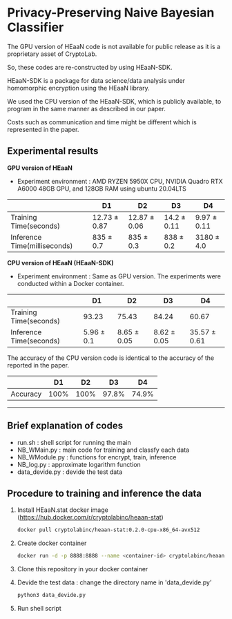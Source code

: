# Privacy-Preserving Naive Bayesian Classifier

The GPU version of HEaaN code is not available for public release as it is a proprietary asset of CryptoLab. 

So, these codes are re-constructed by using HEaaN-SDK.

HEaaN-SDK is a package for data science/data analysis under homomorphic encryption using the HEaaN library.

We used the CPU version of the HEaaN-SDK, which is publicly available, to program in the same manner as described in our paper.

Costs such as communication and time might be different which is represented in the paper.

## Experimental results

**GPU version of HEaaN**

- Experiment environment : AMD RYZEN 5950X CPU, NVIDIA Quadro RTX A6000 48GB GPU, and 128GB RAM using ubuntu 20.04LTS

|  | D1 | D2 | D3 | D4 |
| --- | --- | --- | --- | --- |
| Training Time(seconds) | 12.73 ± 0.87 | 12.87 ± 0.06 | 14.2 ± 0.11 | 9.97 ± 0.11 |
| Inference Time(milliseconds) | 835 ± 0.7 | 835 ± 0.3 | 838 ± 0.2 | 3180 ± 4.0 |

**CPU version of HEaaN (HEaaN-SDK)**

- Experiment environment : Same as GPU version. The experiments were conducted within a Docker container.

|  | D1 | D2 | D3 | D4 |
| --- | --- | --- | --- | --- |
| Training Time(seconds) | 93.23 | 75.43 | 84.24 | 60.67 |
| Inference Time(seconds) | 5.96 ± 0.1 | 8.65 ± 0.05 | 8.62 ± 0.05 |  35.57 ± 0.61 |

The accuracy of the CPU version code is identical to the accuracy of the reported in the paper.

|  | D1 | D2 | D3 | D4 |
| --- | --- | --- | --- | --- |
| Accuracy | 100% | 100% | 97.8% | 74.9% |

---

## Brief explanation of codes

- run.sh : shell script for running the main
- NB_WMain.py : main code for training and classfy each data
- NB_WModule.py : functions for encrypt, train, inference
- NB_log.py : approximate logarithm function
- data_devide.py : devide the test data

## Procedure to training and inference the data

1. Install HEaaN.stat docker image (https://hub.docker.com/r/cryptolabinc/heaan-stat)
    
    ```bash
    docker pull cryptolabinc/heaan-stat:0.2.0-cpu-x86_64-avx512
    ```
    
2. Create docker container
    
    ```bash
    docker run -d -p 8888:8888 --name <container-id> cryptolabinc/heaan-stat:0.2.0-cpu-x86_64-avx512
    ```
    
3. Clone this repository in your docker container
4. Devide the test data : change the directory name in 'data_devide.py’
    
    ```bash
    python3 data_devide.py
    ```
    
5. Run shell script
